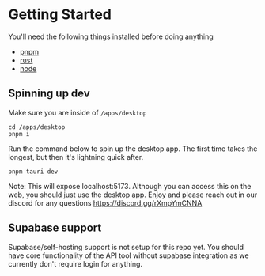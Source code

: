 # Getting Started

You'll need the following things installed before doing anything
- [pnpm](https://pnpm.io/installation) 
- [rust](https://www.rust-lang.org/tools/install)
- [node](https://nodejs.org/en/download)

## Spinning up dev
Make sure you are inside of `/apps/desktop`

```
cd /apps/desktop
pnpm i
```

Run the command below to spin up the desktop app. The first time takes the longest, but then it's lightning quick after.
```
pnpm tauri dev
```

Note: This will expose localhost:5173. Although you can access this on the web, you should just use the desktop app. Enjoy and please reach out in our discord for any questions https://discord.gg/rXmpYmCNNA

## Supabase support
Supabase/self-hosting support is not setup for this repo yet. You should have core functionality of the API tool without supabase integration as we currently don't require login for anything.
